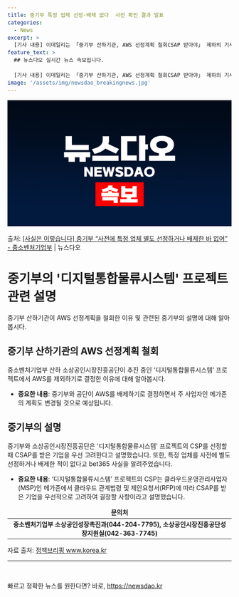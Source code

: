 ```yaml
---
title: 중기부 특정 업체 선정·배제 없다  사전 확인 결과 발표
categories:
  - News
excerpt: >
  [기사 내용] 이데일리는 「중기부 산하기관, AWS 선정계획 철회CSAP 받아야」 제하의 기사에서, 중소벤처…
feature_text: >
  ## 뉴스다오 실시간 뉴스 속보입니다.

  [기사 내용] 이데일리는 「중기부 산하기관, AWS 선정계획 철회CSAP 받아야」 제하의 기사에서, 중소벤처…
image: '/assets/img/newsdao_breakingnews.jpg'
---
```


![뉴스다오 속보](/assets/img/newsdao_breakingnews.jpg)

<p>출처: <a href="https://newsdao.kr/3360" rel="dofollow">[사실은 이렇습니다] 중기부 “사전에 특정 업체 별도 선정하거나 배제한 바 없어” - 중소벤처기업부</a> | 뉴스다오</p>

<h1>중기부의 '디지털통합물류시스템' 프로젝트 관련 설명</h1>
<p data-ke-size="size16">중기부 산하기관이 AWS 선정계획을 철회한 이유 및 관련된 중기부의 설명에 대해 알아봅시다.</p>

<h2 data-ke-size="size26">중기부 산하기관의 AWS 선정계획 철회</h2>
<p data-ke-size="size16">중소벤처기업부 산하 소상공인시장진흥공단이 추진 중인 ‘디지털통합물류시스템’ 프로젝트에서 AWS를 제외하기로 결정한 이유에 대해 알아봅시다.</p>
<ul>
<li><b>중요한 내용</b>: 중기부와 공단이 AWS를 배제하기로 결정하면서 주 사업자인 메가존의 계획도 변경될 것으로 예상됩니다.</li>
</ul>

<h2 data-ke-size="size26">중기부의 설명</h2>
<p data-ke-size="size16">중기부와 소상공인시장진흥공단은 '디지털통합물류시스템' 프로젝트의 CSP를 선정할 때 CSAP를 받은 기업을 우선 고려한다고 설명했습니다. 또한, 특정 업체를 사전에 별도 선정하거나 배제한 적이 없다고 bet365 사실을 알려주었습니다.</p>
<ul>
  <li><b>중요한 내용</b>: ‘디지털통합물류시스템’ 프로젝트의 CSP는 클라우드운영관리사업자(MSP)인 메가존에서 클라우드 관계법령 및 제안요청서(RFP)에 따라 CSAP를 받은 기업을 우선적으로 고려하여 결정할 사항이라고 설명했습니다.</li>
</ul>
<table>
<thead>
<tr>
<td style="text-align: center; height: 17px;"><b>문의처</b></td>
</tr>
</thead>
<tbody>
<tr>
<td style="text-align: center; height: 17px;"><b>중소벤처기업부 소상공인성장촉진과(044-204-7795), 소상공인시장진흥공단성장지원실(042-363-7745)</b></td>
</tr>
</tbody>
</table>
<p data-ke-size="size16">자료 출처: <a href="https://newsdao.kr/3360">정책브리핑 www.korea.kr</a></p>
<hr>
<p data-ke-size="size16">&nbsp;</p> 

빠르고 정확한 뉴스를 원한다면? 바로, <a href="https://newsdao.kr" rel="dofollow">https://newsdao.kr</a>


